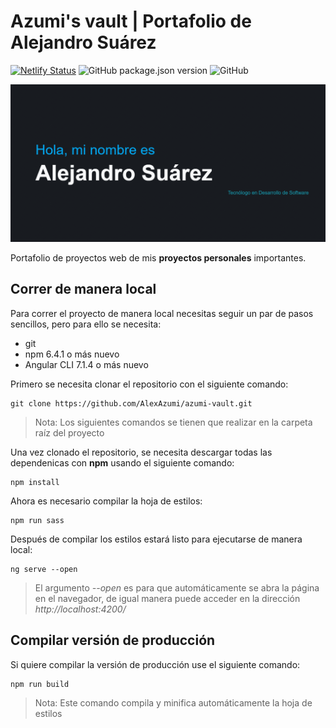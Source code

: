 # Azumi's vault | Portafolio de Alejandro Suárez
[![Netlify Status](https://api.netlify.com/api/v1/badges/eaf1007b-cb2f-4151-9922-e1560ff75126/deploy-status)](https://app.netlify.com/sites/azumi-vault/deploys)
![GitHub package.json version](https://img.shields.io/github/package-json/v/alexazumi/azumi-vault.svg?style=popout)
![GitHub](https://img.shields.io/github/license/alexazumi/azumi-vault.svg?style=popout)

<p align="center">
  <img src="/img/preview.png" alt="Captura del portafolio">
</p>

Portafolio de proyectos web de mis **proyectos personales** importantes.

## Correr de manera local
Para correr el proyecto de manera local necesitas seguir un par de pasos sencillos, pero para ello se necesita:
- git
- npm 6.4.1 o más nuevo
- Angular CLI 7.1.4 o más nuevo

Primero se necesita clonar el repositorio con el siguiente comando:
```
git clone https://github.com/AlexAzumi/azumi-vault.git
```
> Nota: Los siguientes comandos se tienen que realizar en la carpeta raíz del proyecto

Una vez clonado el repositorio, se necesita descargar todas las dependenicas con **npm** usando el siguiente comando:
```
npm install
```
Ahora es necesario compilar la hoja de estilos:
```
npm run sass
```
Después de compilar los estilos estará listo para ejecutarse de manera local:
```
ng serve --open
```
> El argumento *--open* es para que automáticamente se abra la página en el navegador, de igual manera puede acceder en la dirección *http://localhost:4200/*

## Compilar versión de producción
Si quiere compilar la versión de producción use el siguiente comando:
```
npm run build
```
> Nota: Este comando compila y minifica automáticamente la hoja de estilos

